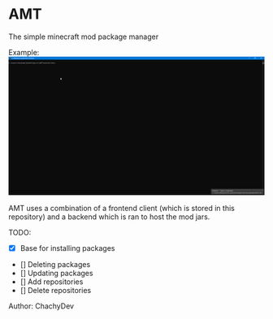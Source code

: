 # AMT 
The simple minecraft mod package manager

Example:
![Example](.github/images/cmd.gif)

AMT uses a combination of a frontend client (which is stored in this repository) and a backend which is ran to host the mod jars. 

TODO:

- [x] Base for installing packages
- [] Deleting packages
- [] Updating packages
- [] Add repositories
- [] Delete repositories

Author: ChachyDev